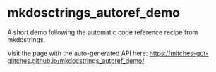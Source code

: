 # mkdosctrings_autoref_demo
A short demo following the automatic code reference recipe from mkdostrings.

Visit the page with the auto-generated API here:
https://mitches-got-glitches.github.io/mkdocstrings_autoref_demo/
